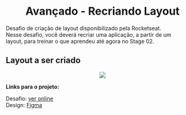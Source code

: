
<div align="center">
  <h1>Avançado - Recriando Layout</h1>
  

  
  <div align="left">
   Desafio de criação de layout disponibilizado pela Rocketseat. Nesse desafio, você deverá recriar uma aplicação, a partir de um layout, para treinar o que aprendeu até agora no Stage 02.  



  </div border="1">
  <h2 align="left">Layout a ser criado</h2>
  <img src="https://user-images.githubusercontent.com/17308374/185745573-ff9f6637-e6b3-451e-9181-65cfda674615.png">
  </div>
  
  
  
 <strong>Links para o projeto:</strong>

Desafio: [ver online](https://efficient-sloth-d85.notion.site/Desafio-avan-ado-Recriando-layout-17338681d78c439aa64ac9474d7c6d92)
<br>
Design: [Figma](https://www.figma.com/file/6VspajbqXLCyw0Q7rgIHpa/Explorer-(Copy)?node-id=0%3A1)
<br>


